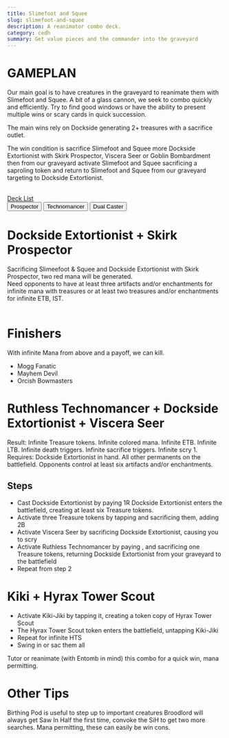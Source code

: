 ```yaml
---
title: Slimefoot and Squee
slug: slimefoot-and-squee
description: A reanimator combo deck.
category: cedh
summary: Get value pieces and the commander into the graveyard
---
```


<h1 class="text-2xl text-teal-400"> GAMEPLAN </h1>

Our main goal is to have creatures in the graveyard to reanimate them with Slimefoot and Squee. A bit of a glass cannon, we seek to combo quickly and efficiently. Try to find good windows or have the ability to present multiple wins or scary cards in quick succession.

The main wins rely on Dockside generating 2+ treasures with a sacrifice outlet.

The win condition is sacrifice Slimefoot and Squee more Dockside Extortionist with Skirk Prospector, Viscera Seer or Goblin Bombardment then from our graveyard activate Slimefoot and Squee sacrificing a saproling token and return to Slimefoot and Squee from our graveyard targeting to Dockside Extortionist. 

<br/>
<a class="text-sky-300" target="_blank" href="https://www.moxfield.com/decks/b3V2L82aWkCks7E5X9GQHw"> Deck List </a>
<br/>

<div class="tab overflow-hidden my-2">
  <button class="tablinks border border-black p-1" onclick="openTab(event, 'Prospector')">Prospector</button>
  <button class="tablinks border border-black p-1" onclick="openTab(event, 'Technomancer')">Technomancer</button>
  <button class="tablinks border border-black p-1" onclick="openTab(event, 'Caster')">Dual Caster</button>
</div>

<div id="Prospector" class="tabcontent border border-solid border-stone-600 p-4">
    <h1 class="text-2xl text-purple-400"> Dockside Extortionist + Skirk Prospector </h1>
    <div>
        Sacrificing Slimeefoot & Squee and Dockside Extortionist with Skirk Prospector, two red mana will be generated.
    </div>
    <div>
        Need opponents to have at least three artifacts and/or enchantments for infinite mana with treasures or at least two treasures and/or enchantments for infinite ETB, IST.
    </div>
    <br/>
    <h1 class="text-xl text-purple-400"> Finishers </h1>
    With infinite Mana from above and a payoff, we can kill.
    <ul class="px-4 list-disc">
        <li> Mogg Fanatic </li>
        <li> Mayhem Devil </li>
        <li> Orcish Bowmasters </li>
    </ul>
</div>

<div id="Technomancer" class="tabcontent hidden border border-solid border-stone-600 p-4">
    <h1 class="text-xl text-purple-400"> Ruthless Technomancer + Dockside Extortionist + Viscera Seer </h1>
    <div>
        Result: Infinite Treasure tokens. Infinite colored mana. Infinite ETB. Infinite LTB. Infinite death triggers. Infinite sacrifice triggers. Infinite scry 1.
    </div>
    <div>
        Requires: Dockside Extortionist in hand. All other permanents on the battlefield. Opponents control at least six artifacts and/or enchantments.
    </div>
    <h2> Steps </h2>
    <ul class="px-4 list-disc">
        <li> Cast Dockside Extortionist by paying 1R Dockside Extortionist enters the battlefield, creating at least six Treasure tokens. </li>
        <li> Activate three Treasure tokens by tapping and sacrificing them, adding 2B </li>
        <li> Activate Viscera Seer by sacrificing Dockside Extortionist, causing you to scry</li>
        <li>Activate Ruthless Technomancer by paying , and sacrificing one Treasure tokens, returning Dockside Extortionist from your graveyard to the battlefield</li>
        <li>Repeat from step 2</li>
    </ul>
</div>

<div id="Caster" class="tabcontent hidden border border-solid border-stone-600 p-4">
    <h1 class="text-xl text-purple-400"> Kiki + Hyrax Tower Scout </h1>
    <ul class="px-4 list-disc">
        <li>Activate Kiki-Jiki by tapping it, creating a token copy of Hyrax Tower Scout </li>
        <li> The Hyrax Tower Scout token enters the battlefield, untapping Kiki-Jiki </li>
        <li> Repeat for infinite HTS </li>
        <li> Swing in or sac them all </li>
    </ul>
    <div>
        Tutor or reanimate (with Entomb in mind) this combo for a quick win, mana permitting.
    </div>
</div>

<p class="mt-2">
    <h1 class=" text-purple-400"> Other Tips </h1>
    <span>
        Birthing Pod is useful to step up to important creatures
    </span>
    <span>
        Broodlord will always get Saw In Half the first time, convoke the SiH to get two more searches. Mana permitting, these can easily be win cons.
    </span>
</p>

<script type="text/javascript">     
    function openTab(evt, tabName) {

    let i, tabcontent, tablinks;

    tabcontent = document.getElementsByClassName("tabcontent");
    for (i = 0; i < tabcontent.length; i++) {
        tabcontent[i].style.display = "none";
    }

    tablinks = document.getElementsByClassName("tablinks");
    for (i = 0; i < tablinks.length; i++) {
        tablinks[i].className = tablinks[i].className.replace(" active", "");
    }

    document.getElementById(tabName).style.display = "block";
    evt.currentTarget.className += " active";
    }
</script>

